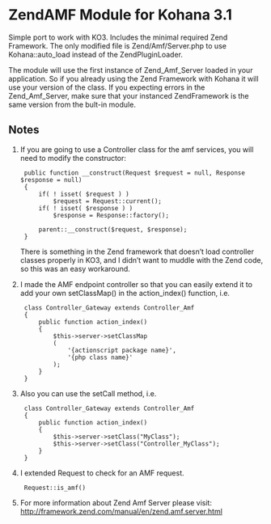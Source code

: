# ZendAMF Module for Kohana 3.1

Simple port to work with KO3. Includes the minimal required Zend Framework. The only modified file is Zend/Amf/Server.php to use Kohana::auto_load instead of the ZendPluginLoader.

The module will use the first instance of Zend_Amf_Server loaded in your application. So if you already using the Zend Framework with Kohana it will use your version of the class.
If you expecting errors in the Zend_Amf_Server, make sure that your instanced ZendFramework is the same version from the bult-in module.

## Notes

1. If you are going to use a Controller class for the amf services, you will need to modify the constructor:
  
        public function __construct(Request $request = null, Response $response = null)
        {
            if( ! isset( $request ) )
                $request = Request::current();
            if( ! isset( $response ) )
                $response = Response::factory();

            parent::__construct($request, $response);
        }
    There is something in the Zend framework that doesn’t load controller classes properly in KO3, 
    and I didn’t want to muddle with the Zend code, so this was an easy workaround.

2. I made the AMF endpoint controller so that you can easily extend it to add your own setClassMap() in the action_index() function, i.e.

        class Controller_Gateway extends Controller_Amf 
        {
            public function action_index()
            {
                $this->server->setClassMap
                (
                    '{actionscript package name}', 
                    '{php class name}'
                );
            }
        }
    
3. Also you can use the setCall method, i.e.

        class Controller_Gateway extends Controller_Amf 
        {
            public function action_index()
            {
                $this->server->setClass("MyClass");
                $this->server->setClass("Controller_MyClass");
            }
        }

4. I extended Request to check for an AMF request.

        Request::is_amf()

5. For more information about Zend Amf Server please visit: http://framework.zend.com/manual/en/zend.amf.server.html